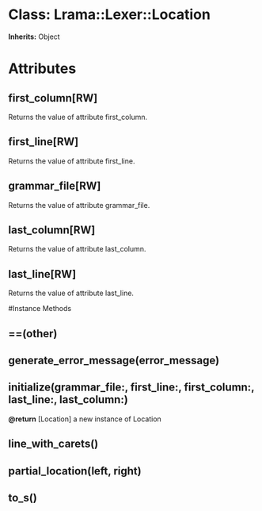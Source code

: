 # Class: Lrama::Lexer::Location
**Inherits:** Object
    



# Attributes
## first_column[RW] [](#attribute-i-first_column)
Returns the value of attribute first_column.

## first_line[RW] [](#attribute-i-first_line)
Returns the value of attribute first_line.

## grammar_file[RW] [](#attribute-i-grammar_file)
Returns the value of attribute grammar_file.

## last_column[RW] [](#attribute-i-last_column)
Returns the value of attribute last_column.

## last_line[RW] [](#attribute-i-last_line)
Returns the value of attribute last_line.


#Instance Methods
## ==(other) [](#method-i-==)

## generate_error_message(error_message) [](#method-i-generate_error_message)

## initialize(grammar_file:, first_line:, first_column:, last_line:, last_column:) [](#method-i-initialize)

**@return** [Location] a new instance of Location

## line_with_carets() [](#method-i-line_with_carets)

## partial_location(left, right) [](#method-i-partial_location)

## to_s() [](#method-i-to_s)

